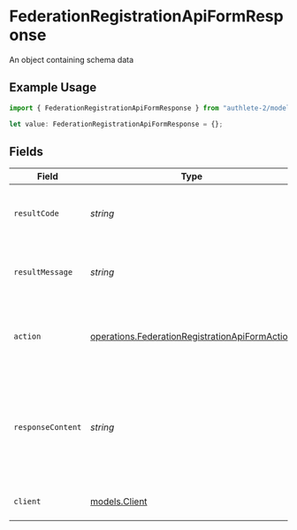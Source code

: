 # FederationRegistrationApiFormResponse

An object containing schema data

## Example Usage

```typescript
import { FederationRegistrationApiFormResponse } from "authlete-2/models/operations";

let value: FederationRegistrationApiFormResponse = {};
```

## Fields

| Field                                                                                                                  | Type                                                                                                                   | Required                                                                                                               | Description                                                                                                            |
| ---------------------------------------------------------------------------------------------------------------------- | ---------------------------------------------------------------------------------------------------------------------- | ---------------------------------------------------------------------------------------------------------------------- | ---------------------------------------------------------------------------------------------------------------------- |
| `resultCode`                                                                                                           | *string*                                                                                                               | :heavy_minus_sign:                                                                                                     | The code which represents the result of the API call.                                                                  |
| `resultMessage`                                                                                                        | *string*                                                                                                               | :heavy_minus_sign:                                                                                                     | A short message which explains the result of the API call.                                                             |
| `action`                                                                                                               | [operations.FederationRegistrationApiFormAction](../../models/operations/federationregistrationapiformaction.md)       | :heavy_minus_sign:                                                                                                     | The next action that the authorization server implementation should take.                                              |
| `responseContent`                                                                                                      | *string*                                                                                                               | :heavy_minus_sign:                                                                                                     | The content that the authorization server implementation can use as the value of `WWW-Authenticate`<br/>header on errors.<br/> |
| `client`                                                                                                               | [models.Client](../../models/client.md)                                                                                | :heavy_minus_sign:                                                                                                     | An object containing client data                                                                                       |